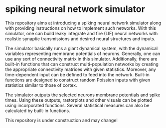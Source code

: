 # spiking neural network simulator
This repository aims at introducing a spiking neural network simulator along with providing instructions on how to implement such networks.  With this simulator, one can build leaky integrate and fire (LIF) neural networks with realistic synaptic transmissions and desired neural structures and inputs. 

The simulator basically runs a giant dynamical system, with the dynamical variables representing membrane potentials of neurons. 
Generally, one can use any sort of connectivity matrix in this simulator. Additionally, there are built-in functions that can construct multi-population networks by creating the appropriate connectivity matrices with given statistics. Moreover, any time-dependent input can be defined to feed into the network. Built-in functions are designed to construct random Poission inputs with given statistics similar to those of cortex.

The simulator outputs the selected neurons membrane potentials and spike times. Using these outputs, rastorplots and other visuals can be plotted using incorporated functions. Several statistical measures can also be calculated by built-in functions.

This repository is under construction and may change!
